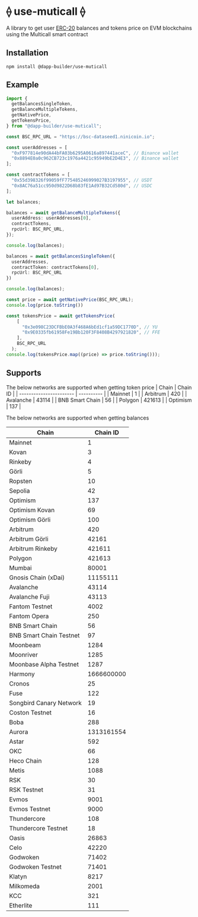# ⟠ use-muticall ⟠

A library to get user [ERC-20](https://ethereum.org/en/developers/docs/standards/tokens/erc-20/) balances and tokens price on EVM blockchains using the Multicall smart contract

## Installation

```
npm install @dapp-builder/use-muticall

```

## Example

```typescript
import { 
  getBalancesSingleToken,
  getBalanceMultipleTokens,
  getNativePrice,
  getTokensPrice,
} from "@dapp-builder/use-muticall";

const BSC_RPC_URL = "https://bsc-dataseed1.ninicoin.io";

const userAddresses = [
  "0xF977814e90dA44bFA03b6295A0616a897441aceC", // Binance wallet
  "0x8894E0a0c962CB723c1976a4421c95949bE2D4E3", // Binance wallet
];

const contractTokens = [
  "0x55d398326f99059fF775485246999027B3197955", // USDT
  "0x8AC76a51cc950d9822D68b83fE1Ad97B32Cd580d", // USDC
];

let balances;

balances = await getBalanceMultipleTokens({
  userAddress: userAddresses[0],
  contractTokens,
  rpcUrl: BSC_RPC_URL,
});

console.log(balances);

balances = await getBalancesSingleToken({
  userAddresses,
  contractToken: contractTokens[0],
  rpcUrl: BSC_RPC_URL
})

console.log(balances);

const price = await getNativePrice(BSC_RPC_URL);
console.log(price.toString())

const tokensPrice = await getTokensPrice(
    [
      "0x3e098C23DCFBbE0A3f468A6bEd1cf1a59DC1770D", // YU
      "0x9E0335fb61958Fe19Bb120F3F8408B4297921820", // FFE
    ],
    BSC_RPC_URL
  );
console.log(tokensPrice.map((price) => price.toString()));

```

## Supports

The below networks are supported when getting token price
| Chain                   | Chain ID   |
| ----------------------- | ---------- |
| Mainnet                 | 1          |
| Arbitrum                | 420        |
| Avalanche               | 43114      |
| BNB Smart Chain         | 56         |
| Polygon                 | 421613     |
| Optimism                | 137        |

The below networks are supported when getting balances

| Chain                   | Chain ID   |
| ----------------------- | ---------- |
| Mainnet                 | 1          |
| Kovan                   | 3          |
| Rinkeby                 | 4          |
| Görli                   | 5          |
| Ropsten                 | 10         |
| Sepolia                 | 42         |
| Optimism                | 137        |
| Optimism Kovan          | 69         |
| Optimism Görli          | 100        |
| Arbitrum                | 420        |
| Arbitrum Görli          | 42161      |
| Arbitrum Rinkeby        | 421611     |
| Polygon                 | 421613     |
| Mumbai                  | 80001      |
| Gnosis Chain (xDai)     | 11155111   |
| Avalanche               | 43114      |
| Avalanche Fuji          | 43113      |
| Fantom Testnet          | 4002       |
| Fantom Opera            | 250        |
| BNB Smart Chain         | 56         |
| BNB Smart Chain Testnet | 97         |
| Moonbeam                | 1284       |
| Moonriver               | 1285       |
| Moonbase Alpha Testnet  | 1287       |
| Harmony                 | 1666600000 |
| Cronos                  | 25         |
| Fuse                    | 122        |
| Songbird Canary Network | 19         |
| Coston Testnet          | 16         |
| Boba                    | 288        |
| Aurora                  | 1313161554 |
| Astar                   | 592        |
| OKC                     | 66         |
| Heco Chain              | 128        |
| Metis                   | 1088       |
| RSK                     | 30         |
| RSK Testnet             | 31         |
| Evmos                   | 9001       |
| Evmos Testnet           | 9000       |
| Thundercore             | 108        |
| Thundercore Testnet     | 18         |
| Oasis                   | 26863      |
| Celo                    | 42220      |
| Godwoken                | 71402      |
| Godwoken Testnet        | 71401      |
| Klatyn                  | 8217       |
| Milkomeda               | 2001       |
| KCC                     | 321        |
| Etherlite               | 111        |
